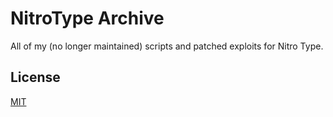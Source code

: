 # NitroType Archive
All of my (no longer maintained) scripts and patched exploits for Nitro Type.

## License
[MIT](/LICENSE)
